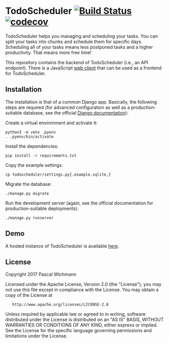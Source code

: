 TodoScheduler [![Build Status](https://travis-ci.org/wichmannpas/todoscheduler.svg?branch=master)](https://travis-ci.org/wichmannpas/todoscheduler) [![codecov](https://codecov.io/gh/wichmannpas/todoscheduler/branch/master/graph/badge.svg)](https://codecov.io/gh/wichmannpas/todoscheduler)
================================================================================================================================================================================================================================================================================================

TodoScheduler helps you managing and scheduling your tasks. You can split your tasks into chunks and schedule them for specific days.
Scheduling all of your tasks means less postponed tasks and a higher productivity. That means more free time!

This repository contains the backend of TodoScheduler (i.e., an API endpoint).
There is a JavaScript [web client](https://github.com/wichmannpas/todoscheduler-webclient) that can be used as a frontend for TodoScheduler.

Installation
------------

The installation is that of a common Django app. Basically, the following steps are required (for advanced configuration as well as a production-suitable database, see the official [Django documentation](https://docs.djangoproject.com/)):

Create a virtual environment and activate it:

```
python3 -m venv .pyenv
. .pyenv/bin/activate
```

Install the dependencies:

```
pip install -r requirements.txt
```

Copy the example settings:

```
cp todoscheduler/settings.py{.example.sqlite,}
```

Migrate the database:

```
./manage.py migrate
```

Run the development server (again, see the official documentation for production-suitable deployments):

```
./manage.py runserver
```

Demo
----

A hosted instance of TodoScheduler is available [here](https://todoscheduler.org).

License
-------

Copyright 2017 Pascal Wichmann

   Licensed under the Apache License, Version 2.0 (the "License");
   you may not use this file except in compliance with the License.
   You may obtain a copy of the License at

       http://www.apache.org/licenses/LICENSE-2.0

   Unless required by applicable law or agreed to in writing, software
   distributed under the License is distributed on an "AS IS" BASIS,
   WITHOUT WARRANTIES OR CONDITIONS OF ANY KIND, either express or implied.
   See the License for the specific language governing permissions and
   limitations under the License.
